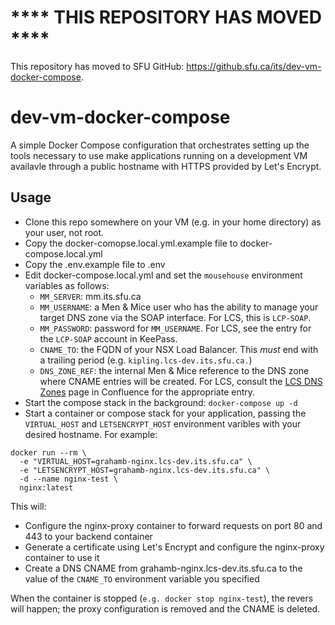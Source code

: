 # **** THIS REPOSITORY HAS MOVED ****

This repository has moved to SFU GitHub: https://github.sfu.ca/its/dev-vm-docker-compose.

# dev-vm-docker-compose

A simple Docker Compose configuration that orchestrates setting up the tools necessary to use make applications running on a development VM availavle through a public hostname with HTTPS provided by Let's Encrypt.

## Usage

- Clone this repo somewhere on your VM (e.g. in your home directory) as your user, not root.
- Copy the docker-comopse.local.yml.example file to docker-compose.local.yml
- Copy the .env.example file to .env
- Edit docker-compose.local.yml and set the `mousehouse` environment variables as follows:
  - `MM_SERVER`: mm.its.sfu.ca
  - `MM_USERNAME`: a Men & Mice user who has the ability to manage your target DNS zone via the SOAP interface. For LCS, this is `LCP-SOAP`.
  - `MM_PASSWORD`: password for `MM_USERNAME`. For LCS, see the entry for the `LCP-SOAP` account in KeePass.
  - `CNAME_TO`: the FQDN of your NSX Load Balancer. This _must_ end with a trailing period (e.g. `kipling.lcs-dev.its.sfu.ca.`)
  - `DNS_ZONE_REF`: the internal Men & Mice reference to the DNS zone where CNAME entries will be created. For LCS, consult the [LCS DNS Zones](https://confluence.its.sfu.ca/x/3p2PAw) page in Confluence for the appropriate entry.
- Start the compose stack in the background: `docker-compose up -d`
- Start a container or compose stack for your application, passing the `VIRTUAL_HOST` and `LETSENCRYPT_HOST` environment varibles with your desired hostname. For example:

```
docker run --rm \
  -e "VIRTUAL_HOST=grahamb-nginx.lcs-dev.its.sfu.ca" \
  -e "LETSENCRYPT_HOST=grahamb-nginx.lcs-dev.its.sfu.ca" \
  -d --name nginx-test \
  nginx:latest
```

This will:

- Configure the nginx-proxy container to forward requests on port 80 and 443 to your backend container
- Generate a certificate using Let's Encrypt and configure the nginx-proxy container to use it
- Create a DNS CNAME from grahamb-nginx.lcs-dev.its.sfu.ca to the value of the `CNAME_TO` environment variable you specified

When the container is stopped (`e.g. docker stop nginx-test`), the revers will happen; the proxy configuration is removed and the CNAME is deleted.

